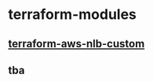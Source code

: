 # terraform-modules

## [terraform-aws-nlb-custom](https://github.com/telecomprofi/terraform-modules/tree/master/terraform-aws-nlb-custom)
## tba
##
